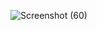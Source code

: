 ![Screenshot (60)](https://github.com/zephanphilip/Expense-Tracker/assets/133225359/4d76fef2-44db-47ff-a229-5d935212a151)

